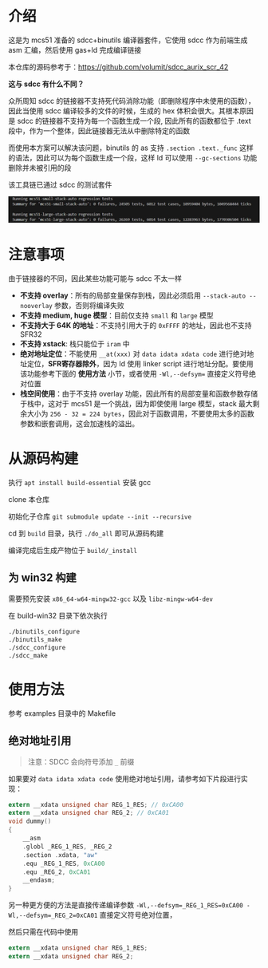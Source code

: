 # 介绍

这是为 mcs51 准备的 sdcc+binutils 编译器套件，它使用 sdcc 作为前端生成 asm 汇编，然后使用 gas+ld 完成编译链接

本仓库的源码参考于：https://github.com/volumit/sdcc_aurix_scr_42 

**这与 sdcc 有什么不同？**

众所周知 sdcc 的链接器不支持死代码消除功能（即删除程序中未使用的函数），因此当使用 sdcc 编译较多的文件的时候，生成的 hex 体积会很大。其根本原因是 sdcc 的链接器不支持为每一个函数生成一个段, 因此所有的函数都位于 .text 段中，作为一个整体，因此链接器无法从中删除特定的函数

而使用本方案可以解决该问题，binutils 的 as 支持 `.section .text._func` 这样的语法，因此可以为每个函数生成一个段，这样 ld 可以使用 `--gc-sections` 功能删除并未被引用的段

该工具链已通过 sdcc 的测试套件

![](./docs/test-result.jpg)

# 注意事项

由于链接器的不同，因此某些功能可能与 sdcc 不太一样

  - **不支持 overlay**：所有的局部变量保存到栈，因此必须启用 `--stack-auto --nooverlay` 参数，否则将编译失败
  - **不支持 medium, huge 模型**：目前仅支持 `small` 和 `large` 模型
  - **不支持大于 64K 的地址**：不支持引用大于的 `0xFFFF` 的地址，因此也不支持 SFR32
  - **不支持 xstack**: 栈只能位于 `iram` 中
  - **绝对地址定位**：不能使用 `__at(xxx)` 对 `data idata xdata code` 进行绝对地址定位，**SFR寄存器除外**，因为 ld 使用 linker script 进行地址分配。要使用该功能参考下面的 **使用方法** 小节，或者使用 `-Wl,--defsym=` 直接定义符号绝对位置
  - **栈空间使用**：由于不支持 overlay 功能，因此所有的局部变量和函数参数存储于栈中，这对于 mcs51 是一个挑战，因为即使使用 large 模型，stack 最大剩余大小为 `256 - 32 = 224 bytes`，因此对于函数调用，不要使用太多的函数参数和嵌套调用，这会加速栈的溢出。

# 从源码构建

执行 `apt install build-essential` 安装 gcc

clone 本仓库

初始化子仓库 `git submodule update --init --recursive`

cd 到 `build` 目录，执行 `./do_all` 即可从源码构建

编译完成后生成产物位于 `build/_install`

## 为 win32 构建

需要预先安装 `x86_64-w64-mingw32-gcc` 以及 `libz-mingw-w64-dev`

在 build-win32 目录下依次执行

```shell
./binutils_configure
./binutils_make
./sdcc_configure
./sdcc_make
```

# 使用方法

参考 examples 目录中的 Makefile

## 绝对地址引用

> 注意：SDCC 会向符号添加 `_` 前缀

如果要对 `data idata xdata code` 使用绝对地址引用，请参考如下片段进行实现：

```c
extern __xdata unsigned char REG_1_RES; // 0xCA00
extern __xdata unsigned char REG_2;	// 0xCA01
void dummy()
{
	__asm
    .globl _REG_1_RES, _REG_2
    .section .xdata, "aw"
    .equ _REG_1_RES, 0xCA00
    .equ _REG_2, 0xCA01
	__endasm;
}
```

另一种更方便的方法是直接传递编译参数 `-Wl,--defsym=_REG_1_RES=0xCA00 -Wl,--defsym=_REG_2=0xCA01` 直接定义符号绝对位置，

然后只需在代码中使用

```c
extern __xdata unsigned char REG_1_RES;
extern __xdata unsigned char REG_2;
```

